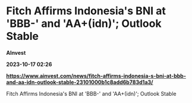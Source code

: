 # Fitch Affirms Indonesia's BNI at 'BBB-' and 'AA+(idn)'; Outlook Stable
**AInvest**

**2023-10-17 02:26**

**https://www.ainvest.com/news/fitch-affirms-indonesia-s-bni-at-bbb-and-aa-idn-outlook-stable-23101000b1c8add6b783d1a3/**

Fitch Affirms Indonesia's BNI at 'BBB-' and 'AA+(idn)'; Outlook Stable